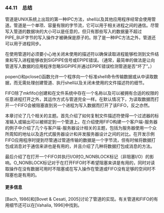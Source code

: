 ### 44.11　总结

管道是UNIX系统上出现的第一种IPC方法，shell以及其他应用程序经常会使用管道。管道是一个单项、容量有限的字节流，它可以用于相关进程之间的通信。尽管写入管道的数据块的大小可以是任意的，但只有那些写入的数据量不超过PIPE_BUF字节的写入操作才被确保是原子的。除了是一种IPC方法之外，管道还可以用于进程同步。

在使用管道时必须要小心地关闭未使用的描述符以确保读取进程能够检测到文件结束和写入进程能够收到SIGPIPE信号或EPIPE错误。（通常，最简单的做法是让向管道写入数据的应用程序忽略SIGPIPE并通过EPIPE错误检测管道是否“坏了”。）

popen()和pclose()函数允许一个程序向一个标准shell命令传输数据或从中读取数据，而无需处理创建管道、执行shell以及关闭未使用的文件描述符的细节。

FIFO除了mkfifo()创建和在文件系统中存在一个名称以及可以被拥有合适的权限的任意进程打开之外，其运作方式与管道完全一样。在默认情况下，为读取数据而打开一个FIFO会被阻塞直到另一个进程为写入数据而打开了该FIFO，反之亦然。

本章讨论了几个相关的主题。首先介绍了如何复制文件描述符使得一个过滤器的标准输入或输出可以被绑定到一个管道上。在介绍使用FIFO构建一个客户端-服务器的例子中介绍了几个与客户端-服务器设计相关的主题，包括为服务器使用一个众所周知的地址以及迭代式服务器设计和并发服务器设计之间的对比。在开发示例FIFO应用程序时提到尽管通过管道传输的数据是一个字节流，但有时候将数据打包成消息对于通信来讲也是有用的，并且介绍了几种将数据打包成消息的方法。

最后介绍了在打开一个FIFO并执行I/O时O_NONBLOCK标记（非阻塞I/O）的影响。O_NONBLOCK标记对于在打开FIFO时不希望阻塞来讲是有用的，同时对读取操作在没有数据可用时不阻塞或在写入操作在管道或FIFO没有足够的空间时不阻塞也是有用的。

#### 更多信息

[Bach, 1986]和[Bovet & Cesati, 2005]讨论了管道的实现。有关管道和FIFO的有用细节还可以在[Vahalia, 1996]中找到。

